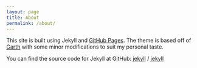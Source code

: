 ```yaml
---
layout: page
title: About
permalink: /about/
---
```



This site is built using Jekyll and [GitHub Pages](https://pages.github.com/). The theme is based off of [Garth](https://github.com/daviddarnes/garth) with some minor modifications to suit my personal taste.

You can find the source code for Jekyll at GitHub:
[jekyll][jekyll-organization] /
[jekyll](https://github.com/jekyll/jekyll)


[jekyll-organization]: https://github.com/jekyll
